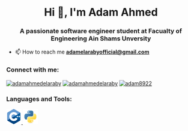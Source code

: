 <h1 align="center">Hi 👋, I'm Adam Ahmed</h1>
<h3 align="center">A passionate software engineer student at Facualty of Engineering Ain Shams Unversity</h3>

- 📫 How to reach me **adamelarabyofficial@gmail.com**

<h3 align="left">Connect with me:</h3>
<p align="left">
<a href="https://linkedin.com/in/adamahmedelaraby" target="blank"><img align="center" src="https://raw.githubusercontent.com/rahuldkjain/github-profile-readme-generator/master/src/images/icons/Social/linked-in-alt.svg" alt="adamahmedelaraby" height="30" width="40" /></a>
<a href="https://fb.com/adamahmedelaraby" target="blank"><img align="center" src="https://raw.githubusercontent.com/rahuldkjain/github-profile-readme-generator/master/src/images/icons/Social/facebook.svg" alt="adamahmedelaraby" height="30" width="40" /></a>
<a href="https://www.leetcode.com/adam8922" target="blank"><img align="center" src="https://raw.githubusercontent.com/rahuldkjain/github-profile-readme-generator/master/src/images/icons/Social/leet-code.svg" alt="adam8922" height="30" width="40" /></a>
</p>

<h3 align="left">Languages and Tools:</h3>
<p align="left"> <a href="https://www.w3schools.com/cpp/" target="_blank" rel="noreferrer"> <img src="https://raw.githubusercontent.com/devicons/devicon/master/icons/cplusplus/cplusplus-original.svg" alt="cplusplus" width="40" height="40"/> </a> <a href="https://www.python.org" target="_blank" rel="noreferrer"> <img src="https://raw.githubusercontent.com/devicons/devicon/master/icons/python/python-original.svg" alt="python" width="40" height="40"/> </a> </p>
